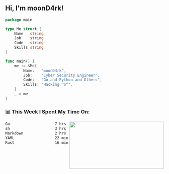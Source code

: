 <h2> Hi, I'm moonD4rk!</h2>

```go
package main

type Me struct {
	Name   string
	Job    string
	Code   string
	Skills string
}

func main() {
	me := &Me{
		Name:   "moonD4rk",
		Job:    "Cyber Security Engineer",
		Code:   "Go and Python and Others",
		Skills: "Hacking ^o^",
	}
	_ = me
}
```

<h3>📊 This Week I Spent My Time On:</h3>
<img align='right' src="https://github-readme-stats.vercel.app/api?username=moond4rk&show_icons=true&theme=radical", width="300" height="150">

<!--START_SECTION:waka-->

```txt
Go                    7 hrs 15 mins   █████████████░░░░░░░░░░░░   51.58 %
sh                    3 hrs 25 mins   ██████░░░░░░░░░░░░░░░░░░░   24.39 %
Markdown              2 hrs 40 mins   ████▓░░░░░░░░░░░░░░░░░░░░   18.98 %
YAML                  22 mins         ▓░░░░░░░░░░░░░░░░░░░░░░░░   02.69 %
Rust                  16 mins         ▒░░░░░░░░░░░░░░░░░░░░░░░░   01.93 %
```

<!--END_SECTION:waka-->

